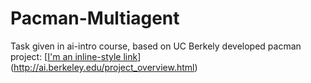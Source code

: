 # Pacman-Multiagent
Task given in ai-intro course, based on UC Berkely developed pacman project:
[[I'm an inline-style link](https://www.google.com)](http://ai.berkeley.edu/project_overview.html)
